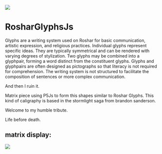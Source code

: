 ![](https://i.imgur.com/aXVHqFw.png)

# RosharGlyphsJs

Glyphs are a writing system used on Roshar for basic communication, artistic expression, and religious practices. Individual glyphs represent specific ideas. They are typically symmetrical and can be rendered with varying degrees of stylization. Two glyphs may be combined into a glyphpair, forming a word distinct from the constituent glyphs. Glyphs and glyphpairs are often designed as pictographs so that literacy is not required for comprehension. The writing system is not structured to facilitate the composition of sentences or more complex communication. 

And then I ruin it.

Matrix piece using P5Js to form this shapes similar to Roshar Glyphs. This kind of caligraphy is based in the stormlight saga from brandon sanderson.

Welcome to my humble tribute.

Life before death.

## matrix display:
![](https://i.imgur.com/FgzKkyI.png)
